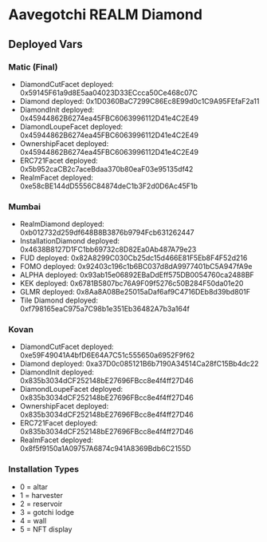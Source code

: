 # Aavegotchi REALM Diamond

## Deployed Vars

### Matic (Final)

- DiamondCutFacet deployed: 0x59145F61a9d8E5aa04023D33ECcca50Ce468c07C
- Diamond deployed: 0x1D0360BaC7299C86Ec8E99d0c1C9A95FEfaF2a11
- DiamondInit deployed: 0x45944862B6274ea45FBC6063996112D41e4C2E49
- DiamondLoupeFacet deployed: 0x45944862B6274ea45FBC6063996112D41e4C2E49
- OwnershipFacet deployed: 0x45944862B6274ea45FBC6063996112D41e4C2E49
- ERC721Facet deployed: 0x5b952caCB2c7aceBdaa370b80eaF03e95135df42
- RealmFacet deployed: 0xe58cBE144dD5556C84874deC1b3F2d0D6Ac45F1b

### Mumbai

- RealmDiamond deployed: 0xb012732d259df648B8B3876b9794Fcb631262447
- InstallationDiamond deployed: 0x4638B8127D1FC1bb69732c8D82Ea0Ab487A79e23
- FUD deployed: 0x82A8299C030Cb25dc15d466E81F5Eb8F4F52d216
- FOMO deployed: 0x92403c196c1b6BC037d8dA9977401bC5A947fA9e
- ALPHA deployed: 0x93ab15e06892EBaDdEff575DB0054760ca2488BF
- KEK deployed: 0x6781B5807bc76A9F09f5276c50B284F50da01e20
- GLMR deployed: 0x8Aa8A08Be25015aDaf6af9C4716DEb8d39bd801F
- Tile Diamond deployed: 0xf798165eaC975a7C98b1e351Eb36482A7b3a164f

### Kovan

- DiamondCutFacet deployed: 0xe59F49041A4bfD6E64A7C51c555650a6952F9f62
- Diamond deployed: 0xa37D0c085121B6b7190A34514Ca28fC15Bb4dc22
- DiamondInit deployed: 0x835b3034dCF252148bE27696FBcc8e4f4ff27D46
- DiamondLoupeFacet deployed: 0x835b3034dCF252148bE27696FBcc8e4f4ff27D46
- OwnershipFacet deployed: 0x835b3034dCF252148bE27696FBcc8e4f4ff27D46
- ERC721Facet deployed: 0x835b3034dCF252148bE27696FBcc8e4f4ff27D46
- RealmFacet deployed: 0x8f5f9150a1A09757A6874c941A8369Bdb6C2155D

### Installation Types

- 0 = altar
- 1 = harvester
- 2 = reservoir
- 3 = gotchi lodge
- 4 = wall
- 5 = NFT display
